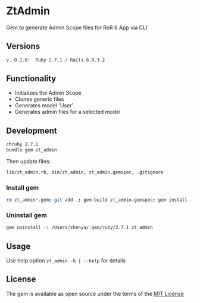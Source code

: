 # ZtAdmin

Gem to generate Admin Scope files for RoR 6 App via CLI

## Versions

```bash
v. 0.1.0:  Ruby 2.7.1 / Rails 6.0.3.2
```

## Functionality

* Initializes the Admin Scope
* Clones generic files
* Generates model 'User'
* Generates admin files for a selected model

## Development

```bash
chruby 2.7.1
bundle gem zt_admin
```

Then update files:

```bash
lib/zt_admin.rb, bin/zt_admin, zt_admin.gemspec, .gitignore
```

### Install gem

```bash
rm zt_admin*.gem; git add .; gem build zt_admin.gemspec; gem install --local zt_admin-x.y.z.gem
```

### Uninstall gem

```bash
gem uninstall -i /Users/zhenya/.gem/ruby/2.7.1 zt_admin
```

## Usage

Use help option `zt_admin -h | --help` for details

## License

The gem is available as open source under the terms of the [MIT License](https://opensource.org/licenses/MIT)